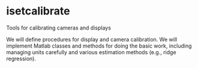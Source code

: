 # isetcalibrate
Tools for calibrating cameras and displays

We will define procedures for display and camera calibration.  We will implement Matlab classes and methods for doing the basic work, including managing units carefully and various estimation methods (e.g., ridge regression).

